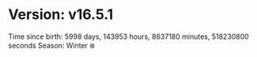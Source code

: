 # Version: v16.5.1
Time since birth: 5998 days, 143953 hours, 8637180 minutes, 518230800 seconds
Season: Winter ❄️
